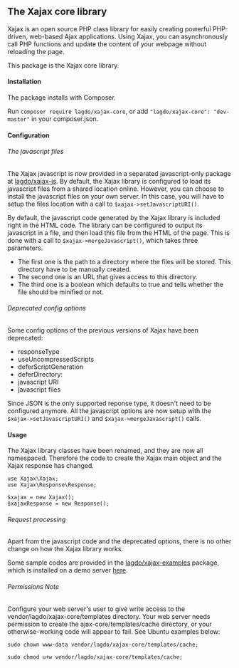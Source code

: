 ## The Xajax core library

Xajax is an open source PHP class library for easily creating powerful PHP-driven, web-based Ajax applications.
Using Xajax, you can asynchronously call PHP functions and update the content of your webpage without reloading the page.

This package is the Xajax core library.

#### Installation

The package installs with Composer.

Run `composer require lagdo/xajax-core`, or add `"lagdo/xajax-core": "dev-master"` in your composer.json.

#### Configuration

###### The javascript files

The Xajax javascript is now provided in a separated javascript-only package at [lagdo/xajax-js](https://github.com/lagdo/xajax-js).
By default, the Xajax library is configured to load its javascript files from a shared location online.
However, you can choose to install the javascript files on your own server.
In this case, you will have to setup the files location with a call to `$xajax->setJavascriptURI()`.

By default, the javascript code generated by the Xajax library is included right in the HTML code.
The library can be configured to output its javascript in a file, and then load this file from the HTML of the page.
This is done with a call to `$xajax->mergeJavascript()`, which takes three parameters.
* The first one is the path to a directory where the files will be stored. This directory have to be manually created.
* The second one is an URL that gives access to this directory.
* The third one is a boolean which defaults to true and tells whether the file should be minified or not.

###### Deprecated config options

Some config options of the previous versions of Xajax have been deprecated:
* responseType
* useUncompressedScripts
* deferScriptGeneration
* deferDirectory: 
* javascript URI
* javascript files

Since JSON is the only supported reponse type, it doesn't need to be configured anymore.
All the javascript options are now setup with the `$xajax->setJavascriptURI()` and `$xajax->mergeJavascript()` calls.

#### Usage

The Xajax library classes have been renamed, and they are now all namespaced.
Therefore the code to create the Xajax main object and the Xajax response has changed. 

```
use Xajax\Xajax;
use Xajax\Response\Response;

$xajax = new Xajax();
$xajaxResponse = new Response();
```

###### Request processing

Apart from the javascript code and the deprecated options, there is no other change on how the Xajax library works. 

Some sample codes are provided in the [lagdo/xajax-examples](https://github.com/xajax-examples) package,
which is installed on a demo server [here](http://xajax.lagdo-software.net).
 
###### Permissions Note
Configure your web server's user to give write access to the vendor/lagdo/xajax-core/templates directory. 
Your web server needs permission to create the ajax-core/templates/cache directory, or your otherwise-working code will appear to fail.
See Ubuntu examples below:

`sudo chown www-data vendor/lagdo/xajax-core/templates/cache; `

`sudo chmod u+w vendor/lagdo/xajax-core/templates/cache; `

